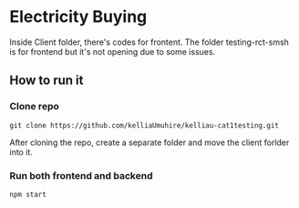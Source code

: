 # Electricity Buying
Inside Client folder, there's codes for frontent. The folder testing-rct-smsh is for frontend but it's not opening due to some issues.

## How to run it
### Clone repo
`git clone https://github.com/kelliaUmuhire/kelliau-cat1testing.git`

After cloning the repo, create a separate folder and move the client forlder into it.

### Run both frontend and backend
`npm start`
